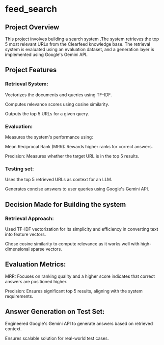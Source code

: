 # feed_search

## Project Overview
This project involves building a search system .The system retrieves the top 5 most relevant URLs from the Clearfeed knowledge base. The retrieval system is evaluated using an evaluation dataset, and a  generation layer is implemented using Google's Gemini API.

## Project Features

### Retrieval System:

Vectorizes the documents and queries using TF-IDF.  

Computes relevance scores using cosine similarity.  

Outputs the top 5 URLs for a given query.  

### Evaluation:

Measures the system's performance using:  

Mean Reciprocal Rank (MRR): Rewards higher ranks for correct answers.  

Precision: Measures whether the target URL is in the top 5 results.  


### Testing set:

Uses the top 5 retrieved URLs as context for an LLM.  

Generates concise answers to user queries using Google's Gemini API.

## Decision Made for Building the system

### Retrieval Approach:

Used TF-IDF vectorization for its simplicity and efficiency in converting text into feature vectors.  

Chose cosine similarity to compute relevance as it works well with high-dimensional sparse vectors.

## Evaluation Metrics:

MRR: Focuses on ranking quality and a higher score indicates that correct answers are positioned higher.  

Precision: Ensures significant top 5 results, aligning with the system requirements.  

## Answer Generation on Test Set:

Engineered Google's Gemini API to generate answers based on retrieved context.  

Ensures scalable solution for real-world test cases.



